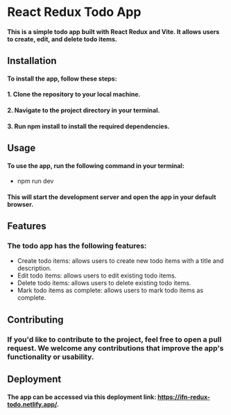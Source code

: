 # React Redux Todo App

#### This is a simple todo app built with React Redux and Vite. It allows users to create, edit, and delete todo items.

## Installation

#### To install the app, follow these steps:

#### 1. Clone the repository to your local machine.

#### 2. Navigate to the project directory in your terminal.

#### 3. Run npm install to install the required dependencies.

## Usage

#### To use the app, run the following command in your terminal:

- npm run dev

#### This will start the development server and open the app in your default browser.

## Features

### The todo app has the following features:

- Create todo items: allows users to create new todo items with a title and description.
- Edit todo items: allows users to edit existing todo items.
- Delete todo items: allows users to delete existing todo items.
- Mark todo items as complete: allows users to mark todo items as complete.

## Contributing

### If you'd like to contribute to the project, feel free to open a pull request. We welcome any contributions that improve the app's functionality or usability.

## Deployment

#### The app can be accessed via this deployment link: https://ifn-redux-todo.netlify.app/.
